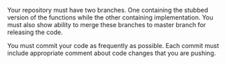Your  repository  must  have  two  branches.  One  containing  the  stubbed  version  of  the functions  while  the  other  containing  implementation.  You  must  also  show  ability  to merge these branches to master branch for releasing the code.

You  must  commit  your  code  as  frequently  as  possible.  Each  commit  must  include appropriate comment about code changes that you are pushing.